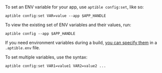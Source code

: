 To set an ENV variable for your app, use `aptible config:set`, like so:

    aptible config:set VAR=value --app $APP_HANDLE

To view the existing set of ENV variables and their values, run:

    aptible config --app $APP_HANDLE

If you need environment variables during a build, [you can specify them](/topics/paas/how-to-access-environment-variables-inside-dockerfile) in a `.aptible.env` file.

To set multiple variables, use the syntax:

```bash
aptible config:set VAR1=value1 VAR2=value2 ...
```

